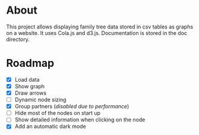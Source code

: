 # About

This project allows displaying family tree data stored in csv tables as graphs on a website.
It uses Cola.js and d3.js.
Documentation is stored in the doc directory.

# Roadmap

- [x] Load data
- [x] Show graph
- [x] Draw arrows
- [ ] Dynamic node sizing
- [x] Group partners (_disabled due to performance_)
- [ ] Hide most of the nodes on start up
- [ ] Show detailed information when clicking on the node
- [x] Add an automatic dark mode
